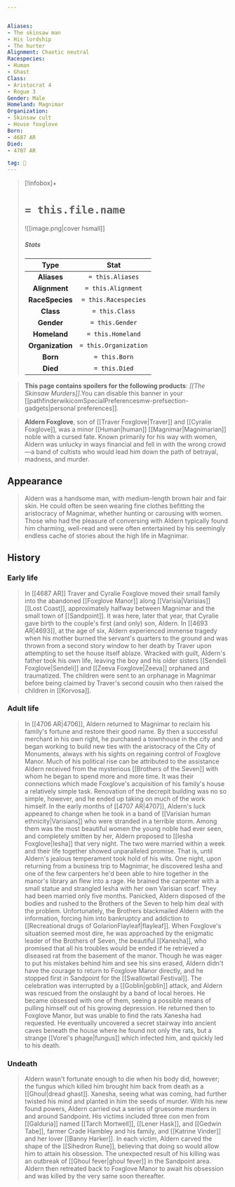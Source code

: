 ```yaml
---


Aliases:
- The skinsaw man
- His lordship
- The hurter
Alignment: Chaotic neutral
Racespecies:
- Human
- Ghast
Class:
- Aristocrat 4
- Rogue 3
Gender: Male
Homeland: Magnimar
Organization:
- Skinsaw cult
- House foxglove
Born:
- 4687 AR
Died:
- 4707 AR

tag: 👤️
---
```


> [!infobox]+
> #  `= this.file.name`
> ![[image.png|cover hsmall]]
> ##### Stats
> Type | Stat |
> :---: |:---:|
> **Aliases** | `= this.Aliases` |
> **Alignment** | `= this.Alignment` |
> **RaceSpecies** | `= this.Racespecies` |
> **Class** | `= this.Class` |
> **Gender** | `= this.Gender` |
> **Homeland** | `= this.Homeland` |
> **Organization** | `= this.Organization` |
> **Born** | `= this.Born` |
> **Died** | `= this.Died` |



> **This page contains spoilers for the following products**: *[[The Skinsaw Murders]]*.You can disable this banner in your [[pathfinderwikicomSpecialPreferencesmw-prefsection-gadgets|personal preferences]].


> **Aldern Foxglove**, son of [[Traver Foxglove|Traver]] and [[Cyralie Foxglove]], was a minor [[Human|human]] [[Magnimar|Magnimarian]] noble with a cursed fate. Known primarily for his way with women, Aldern was unlucky in ways financial and fell in with the wrong crowd—a band of cultists who would lead him down the path of betrayal, madness, and murder.



## Appearance

> Aldern was a handsome man, with medium-length brown hair and fair skin. He could often be seen wearing fine clothes befitting the aristocracy of Magnimar, whether hunting or carousing with women. Those who had the pleasure of conversing with Aldern typically found him charming, well-read and were often entertained by his seemingly endless cache of stories about the high life in Magnimar.


## History


### Early life

> In [[4687 AR]] Traver and Cyralie Foxglove moved their small family into the abandoned [[Foxglove Manor]] along [[Varisia|Varisias]] [[Lost Coast]], approximately halfway between Magnimar and the small town of [[Sandpoint]]. It was here, later that year, that Cyralie gave birth to the couple's first (and only) son, Aldern. In [[4693 AR|4693]], at the age of six, Aldern experienced immense tragedy when his mother burned the servant's quarters to the ground and was thrown from a second story window to her death by Traver upon attempting to set the house itself ablaze. Wracked with guilt, Aldern's father took his own life, leaving the boy and his older sisters [[Sendeli Foxglove|Sendeli]] and [[Zeeva Foxglove|Zeeva]] orphaned and traumatized. The children were sent to an orphanage in Magnimar before being claimed by Traver's second cousin who then raised the children in [[Korvosa]].


### Adult life

> In [[4706 AR|4706]], Aldern returned to Magnimar to reclaim his family's fortune and restore their good name. By then a successful merchant in his own right, he purchased a townhouse in the city and began working to build new ties with the aristocracy of the City of Monuments, always with his sights on regaining control of Foxglove Manor. Much of his political rise can be attributed to the assistance Aldern received from the mysterious [[Brothers of the Seven]] with whom he began to spend more and more time. It was their connections which made Foxglove's acquisition of his family's house a relatively simple task. Renovation of the decrepit building was no so simple, however, and he ended up taking on much of the work himself.
> In the early months of [[4707 AR|4707]], Aldern's luck appeared to change when he took in a band of [[Varisian human ethnicity|Varisians]] who were stranded in a terrible storm. Among them was the most beautiful women the young noble had ever seen, and completely smitten by her, Aldern proposed to [[Iesha Foxglove|Iesha]] that very night. The two were married within a week and their life together showed unparalleled promise. That is, until Aldern's jealous temperament took hold of his wits. One night, upon returning from a business trip to Magnimar, he discovered Iesha and one of the few carpenters he'd been able to hire together in the manor's library an flew into a rage. He brained the carpenter with a small statue and strangled Iesha with her own Varisian scarf. They had been married only five months.
> Panicked, Aldern disposed of the bodies and rushed to the Brothers of the Seven to help him deal with the problem. Unfortunately, the Brothers blackmailed Aldern with the information, forcing him into bankruptcy and addiction to [[Recreational drugs of GolarionFlayleaf|flayleaf]]. When Foxglove's situation seemed most dire, he was approached by the enigmatic leader of the Brothers of Seven, the beautiful [[Xanesha]], who promised that all his troubles would be ended if he retrieved a diseased rat from the basement of the manor. Though he was eager to put his mistakes behind him and see his sins erased, Aldern didn't have the courage to return to Foxglove Manor directly, and he stopped first in Sandpoint for the [[Swallowtail Festival]].
> The celebration was interrupted by a [[Goblin|goblin]] attack, and Aldern was rescued from the onslaught by a band of local heroes. He became obsessed with one of them, seeing a possible means of pulling himself out of his growing depression. He returned then to Foxglove Manor, but was unable to find the rats Xanesha had requested. He eventually uncovered a secret stairway into ancient caves beneath the house where he found not only the rats, but a strange [[Vorel's phage|fungus]] which infected him, and quickly led to his death.


### Undeath

> Aldern wasn't fortunate enough to die when his body did, however; the fungus which killed him brought him back from death as a [[Ghoul|dread ghast]]. Xanesha, seeing what was coming, had further twisted his mind and planted in him the seeds of murder. With his new found powers, Aldern carried out a series of gruesome murders in and around Sandpoint. His victims included three con men from [[Galduria]] named [[Tarch Mortwell]], [[Lener Hask]], and [[Gedwin Tabe]], farmer Crade Hambley and his family, and [[Katrine Vinder]] and her lover [[Banny Harker]]. In each victim, Aldern carved the shape of the [[Sihedron Rune]], believing that doing so would allow him to attain his obsession. The unexpected result of his killing was an outbreak of [[Ghoul fever|ghoul fever]] in the Sandpoint area. Aldern then retreated back to Foxglove Manor to await his obsession and was killed by the very same soon thereafter.







